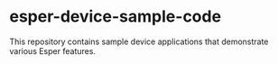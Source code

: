 # esper-device-sample-code
This repository contains sample device applications that demonstrate various Esper features.
